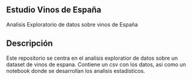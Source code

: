 ## Estudio Vinos de España

Analisis Exploratorio de datos sobre vinos de España

## Descripción

Este repositorio se centra en el analisis exploratior de datos sobre un dataset de vinos de espana.
Contiene un csv con los datos, asi como un notebook donde se desarrollan los analisis estadisticos.
